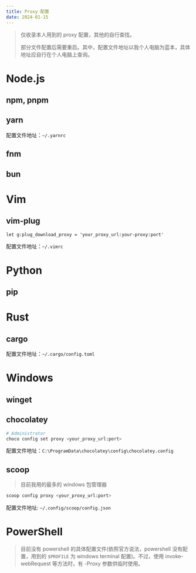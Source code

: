 ```yaml
---
title: Proxy 配置
date: 2024-01-15
---
```


> 仅收录本人用到的 proxy 配置，其他的自行查找。
>
> 部分文件配置后需要重启。其中，配置文件地址以我个人电脑为蓝本，具体地址应自行在个人电脑上查询。

# Node.js

## npm, pnpm

## yarn

配置文件地址：`~/.yarnrc`

## fnm

## bun

# Vim

## vim-plug

```vim
let g:plug_download_proxy = 'your_proxy_url:your-proxy:port'
```

配置文件地址：`~/.vimrc`

# Python

## pip

# Rust

## cargo

配置文件地址：`~/.cargo/config.toml`

# Windows

## winget

## chocolatey

```bash
# Administrator
choco config set proxy <your_proxy_url:port>
```

配置文件地址：`C:\ProgramData\chocolatey\config\chocolatey.config`

## scoop

> 目前我用的最多的 windows 包管理器

```bash
scoop config proxy <your_proxy_url:port>
```

配置文件地址: `~/.config/scoop/config.json`

# PowerShell

> 目前没有 powershell 的具体配置文件(依照官方说法，powershell 没有配置，用到的 `$PROFILE` 为 windows terminal 配置)。不过，使用 invoke-webRequest 等方法时，有 -Proxy 参数供临时使用。
